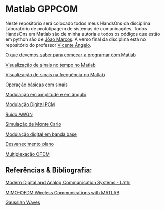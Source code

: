 # Matlab GPPCOM
Neste repositório será colocado todos meus HandsOns da disciplina Laboratório de prototipagem de sistemas de comunicações.
Todos HandsOns em Matlab são de minha autoria e todos os códigos que estão em python são de [Jõao Marcos](https://github.com/jmarcoscosta/python-gppcom). A verso final da disciplina está no repositório do professor [Vicente Ângelo](https://github.com/vicentesousa/DCO2004_LabPSC).

[O que devemos saber para começar a programar com Matlab](http://nbviewer.jupyter.org/github/SaraivaLucas/MatlabGppcom/blob/master/handson02_matlab.ipynb)

[Visualização de sinais no tempo no Matlab](http://nbviewer.jupyter.org/github/SaraivaLucas/MatlabGppcom/blob/master/handson03_matlab.ipynb)

[Visualização de sinais na frequência no Matlab](http://nbviewer.jupyter.org/github/SaraivaLucas/MatlabGppcom/blob/master/handson04_matlab.ipynb)

[Operação básicas com sinais ](http://nbviewer.jupyter.org/github/SaraivaLucas/MatlabGppcom/blob/master/handson05_matlab.ipynb)

[Modulação em amplitude e em ângulo](http://nbviewer.jupyter.org/github/SaraivaLucas/MatlabGppcom/blob/master/handson06_Matlab.ipynb)

[Modulação Digital PCM](http://nbviewer.jupyter.org/github/SaraivaLucas/MatlabGppcom/blob/master/handson07_Matlab.ipynb)

[Ruído AWGN](http://nbviewer.jupyter.org/github/SaraivaLucas/MatlabGppcom/blob/master/handson08_Matlab.ipynb)

[Simulação de Monte Carlo](http://nbviewer.jupyter.org/github/SaraivaLucas/MatlabGppcom/blob/master/handson09_Matlab.ipynb)

[Modulação digital em banda base](http://nbviewer.jupyter.org/github/SaraivaLucas/MatlabGppcom/blob/master/handson10_Matlab.ipynb)

[Desvanecimento plano](http://nbviewer.jupyter.org/github/SaraivaLucas/MatlabGppcom/blob/master/handson11_Matlab.ipynb)

[Multiplexação OFDM](http://nbviewer.jupyter.org/github/SaraivaLucas/MatlabGppcom/blob/master/handson13_Matlab.ipynb)









## Referências & Bibliografia:

[Modern Digital and Analog Communication Systems - Lathi](https://www.amazon.com/Modern-Digital-Analog-Communication-Systems/dp/0198073801/ref=pd_lpo_sbs_14_img_0/138-9919462-8958560?_encoding=UTF8&psc=1&refRID=TXN5PSW2YXQYQ8RDV3D3)

[MIMO-OFDM Wireless Communications with MATLAB](http://www.ee.iitm.ac.in/~giri/pdfs/EE6002/book-cho.pdf)

[Gaussian Waves](http://www.gaussianwaves.com/)
